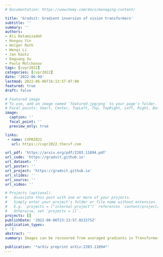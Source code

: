 ```yaml
---
# Documentation: https://wowchemy.com/docs/managing-content/

title: 'Gradvit: Gradient inversion of vision transformers'
subtitle: ''
summary: ''
authors:
- Ali Hatamizadeh
- Hongxu Yin
- Holger Roth
- Wenqi Li
- Jan Kautz
- Daguang Xu
- Pavlo Molchanov
tags: [cvpr2022]
categories: [cvpr2022]
date: '2022-06-09'
lastmod: 2022-06-06T16:13:57-07:00
featured: true
draft: false

# Featured image
# To use, add an image named `featured.jpg/png` to your page's folder.
# Focal points: Smart, Center, TopLeft, Top, TopRight, Left, Right, BottomLeft, Bottom, BottomRight.
image:
  caption: ''
  focal_point: '' 
  preview_only: true

links:
 - name: CVPR2022
   url: https://cvpr2022.thecvf.com

url_pdf: 'https://arxiv.org/pdf/2203.11894.pdf'
url_code: 'https://gradvit.github.io'
url_dataset: ''
url_poster: ''
url_project: 'https://gradvit.github.io'
url_slides: ''
url_source: ''
url_video: ''

# Projects (optional).
#   Associate this post with one or more of your projects.
#   Simply enter your project's folder or file name without extension.
#   E.g. `projects = ["internal-project"]` references `content/project/deep-learning/index.md`.
#   Otherwise, set `projects = []`.
projects: []
publishDate: '2022-06-06T23:13:57.021575Z'
publication_types:
- '1'
abstract: ''
summary: Images can be recovered from averaged gradients in Transformers, they are more vulnerable than CNNs.

publication: '*arXiv preprint arXiv:2203.11894*'
---
```

